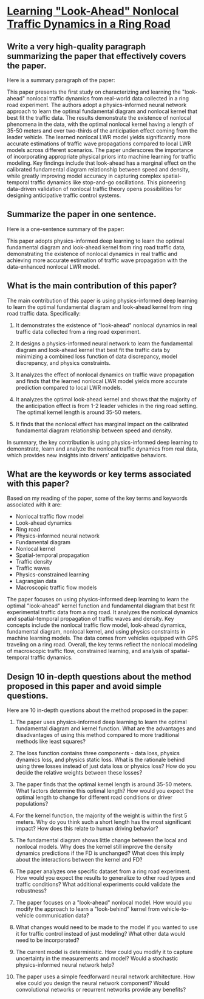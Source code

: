 # [Learning "Look-Ahead" Nonlocal Traffic Dynamics in a Ring Road](https://arxiv.org/abs/2312.02770)

## Write a very high-quality paragraph summarizing the paper that effectively covers the paper.

 Here is a summary paragraph of the paper:

This paper presents the first study on characterizing and learning the "look-ahead" nonlocal traffic dynamics from real-world data collected in a ring road experiment. The authors adopt a physics-informed neural network approach to learn the optimal fundamental diagram and nonlocal kernel that best fit the traffic data. The results demonstrate the existence of nonlocal phenomena in the data, with the optimal nonlocal kernel having a length of 35-50 meters and over two-thirds of the anticipation effect coming from the leader vehicle. The learned nonlocal LWR model yields significantly more accurate estimations of traffic wave propagations compared to local LWR models across different scenarios. The paper underscores the importance of incorporating appropriate physical priors into machine learning for traffic modeling. Key findings include that look-ahead has a marginal effect on the calibrated fundamental diagram relationship between speed and density, while greatly improving model accuracy in capturing complex spatial-temporal traffic dynamics like stop-and-go oscillations. This pioneering data-driven validation of nonlocal traffic theory opens possibilities for designing anticipative traffic control systems.


## Summarize the paper in one sentence.

 Here is a one-sentence summary of the paper:

This paper adopts physics-informed deep learning to learn the optimal fundamental diagram and look-ahead kernel from ring road traffic data, demonstrating the existence of nonlocal dynamics in real traffic and achieving more accurate estimation of traffic wave propagation with the data-enhanced nonlocal LWR model.


## What is the main contribution of this paper?

 The main contribution of this paper is using physics-informed deep learning to learn the optimal fundamental diagram and look-ahead kernel from ring road traffic data. Specifically:

1) It demonstrates the existence of "look-ahead" nonlocal dynamics in real traffic data collected from a ring road experiment. 

2) It designs a physics-informed neural network to learn the fundamental diagram and look-ahead kernel that best fit the traffic data by minimizing a combined loss function of data discrepancy, model discrepancy, and physics constraints.

3) It analyzes the effect of nonlocal dynamics on traffic wave propagation and finds that the learned nonlocal LWR model yields more accurate prediction compared to local LWR models. 

4) It analyzes the optimal look-ahead kernel and shows that the majority of the anticipation effect is from 1-2 leader vehicles in the ring road setting. The optimal kernel length is around 35-50 meters.

5) It finds that the nonlocal effect has marginal impact on the calibrated fundamental diagram relationship between speed and density.

In summary, the key contribution is using physics-informed deep learning to demonstrate, learn and analyze the nonlocal traffic dynamics from real data, which provides new insights into drivers' anticipative behaviors.


## What are the keywords or key terms associated with this paper?

 Based on my reading of the paper, some of the key terms and keywords associated with it are:

- Nonlocal traffic flow model
- Look-ahead dynamics
- Ring road 
- Physics-informed neural network
- Fundamental diagram
- Nonlocal kernel 
- Spatial-temporal propagation
- Traffic density
- Traffic waves
- Physics-constrained learning
- Lagrangian data
- Macroscopic traffic flow models

The paper focuses on using physics-informed deep learning to learn the optimal "look-ahead" kernel function and fundamental diagram that best fit experimental traffic data from a ring road. It analyzes the nonlocal dynamics and spatial-temporal propagation of traffic waves and density. Key concepts include the nonlocal traffic flow model, look-ahead dynamics, fundamental diagram, nonlocal kernel, and using physics constraints in machine learning models. The data comes from vehicles equipped with GPS traveling on a ring road. Overall, the key terms reflect the nonlocal modeling of macroscopic traffic flow, constrained learning, and analysis of spatial-temporal traffic dynamics.


## Design 10 in-depth questions about the method proposed in this paper and avoid simple questions.

 Here are 10 in-depth questions about the method proposed in the paper:

1. The paper uses physics-informed deep learning to learn the optimal fundamental diagram and kernel function. What are the advantages and disadvantages of using this method compared to more traditional methods like least squares? 

2. The loss function contains three components - data loss, physics dynamics loss, and physics static loss. What is the rationale behind using three losses instead of just data loss or physics loss? How do you decide the relative weights between these losses?

3. The paper finds that the optimal kernel length is around 35-50 meters. What factors determine this optimal length? How would you expect the optimal length to change for different road conditions or driver populations?

4. For the kernel function, the majority of the weight is within the first 5 meters. Why do you think such a short length has the most significant impact? How does this relate to human driving behavior? 

5. The fundamental diagram shows little change between the local and nonlocal models. Why does the kernel still improve the density dynamics predictions if the FD is unchanged? What does this imply about the interactions between the kernel and FD?

6. The paper analyzes one specific dataset from a ring road experiment. How would you expect the results to generalize to other road types and traffic conditions? What additional experiments could validate the robustness?

7. The paper focuses on a "look-ahead" nonlocal model. How would you modify the approach to learn a "look-behind" kernel from vehicle-to-vehicle communication data?

8. What changes would need to be made to the model if you wanted to use it for traffic control instead of just modeling? What other data would need to be incorporated?  

9. The current model is deterministic. How could you modify it to capture uncertainty in the measurements and model? Would a stochastic physics-informed neural network help?

10. The paper uses a simple feedforward neural network architecture. How else could you design the neural network component? Would convolutional networks or recurrent networks provide any benefits?
